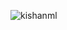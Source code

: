 <p align="left"> <img src="https://komarev.com/ghpvc/?username=kishanml&label=Profile%20views&color=0e75b6&style=flat" alt="kishanml" /> </p>
